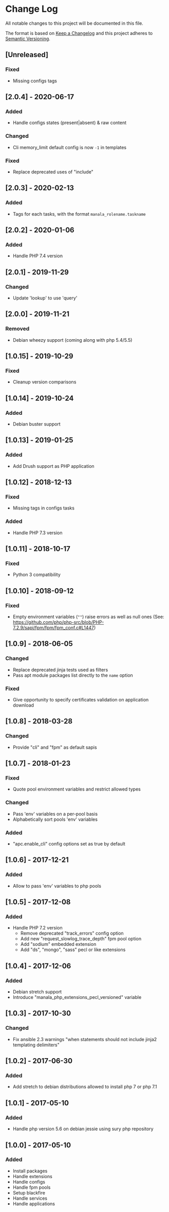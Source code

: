 # Change Log
All notable changes to this project will be documented in this file.

The format is based on [Keep a Changelog](http://keepachangelog.com/)
and this project adheres to [Semantic Versioning](http://semver.org/).

## [Unreleased]
### Fixed
- Missing configs tags

## [2.0.4] - 2020-06-17
### Added
- Handle configs states (present|absent) & raw content

### Changed
- Cli memory_limit default config is now `-1` in  templates

### Fixed
- Replace deprecated uses of "include"

## [2.0.3] - 2020-02-13
### Added
- Tags for each tasks, with the format `manala_rolename.taskname`

## [2.0.2] - 2020-01-06
### Added
- Handle PHP 7.4 version

## [2.0.1] - 2019-11-29
### Changed
- Update 'lookup' to use 'query'

## [2.0.0] - 2019-11-21
### Removed
- Debian wheezy support (coming along with php 5.4/5.5)

## [1.0.15] - 2019-10-29
### Fixed
- Cleanup version comparisons

## [1.0.14] - 2019-10-24
### Added
- Debian buster support

## [1.0.13] - 2019-01-25
### Added
- Add Drush support as PHP application

## [1.0.12] - 2018-12-13
### Fixed
- Missing tags in configs tasks

### Added
- Handle PHP 7.3 version

## [1.0.11] - 2018-10-17
### Fixed
- Python 3 compatibility

## [1.0.10] - 2018-09-12
### Fixed
- Empty environment variables (`""`) raise errors as well as null ones (See: https://github.com/php/php-src/blob/PHP-7.2.9/sapi/fpm/fpm/fpm_conf.c#L1447)

## [1.0.9] - 2018-06-05
### Changed
- Replace deprecated jinja tests used as filters
- Pass apt module packages list directly to the `name` option

### Fixed
- Give opportunity to specify certificates validation on application download

## [1.0.8] - 2018-03-28
### Changed
- Provide "cli" and "fpm" as default sapis

## [1.0.7] - 2018-01-23
### Fixed
- Quote pool environment variables and restrict allowed types

### Changed
- Pass 'env' variables on a per-pool basis
- Alphabetically sort pools 'env' variables

### Added
- "apc.enable_cli" config options set as true by default

## [1.0.6] - 2017-12-21
### Added
- Allow to pass 'env' variables to php pools

## [1.0.5] - 2017-12-08
### Added
- Handle PHP 7.2 version
  * Remove deprecated "track_errors" config option
  * Add new "request_slowlog_trace_depth" fpm pool option
  * Add "sodium" embedded extension
  * Add "ds", "mongo", "sass" pecl or like extensions

## [1.0.4] - 2017-12-06
### Added
- Debian stretch support
- Introduce "manala_php_extensions_pecl_versioned" variable

## [1.0.3] - 2017-10-30
### Changed
- Fix ansible 2.3 warnings "when statements should not include jinja2 templating delimiters"

## [1.0.2] - 2017-06-30
### Added
- Add stretch to debian distributions allowed to install php 7 or php 7.1

## [1.0.1] - 2017-05-10
### Added
- Handle php version 5.6 on debian jessie using sury php repository

## [1.0.0] - 2017-05-10
### Added
- Install packages
- Handle extensions
- Handle configs
- Handle fpm pools
- Setup blackfire
- Handle services
- Handle applications
